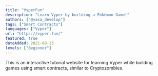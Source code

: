 ```yaml
---
title: "VyperFun"
description: "Learn Vyper by building a Pokémon Game!"
authors: ["@vasa_develop"]
tags: ["Smart Contracts"]
languages: ["Vyper"]
url: "https://vyper.fun/"
featured: true
dateAdded: 2021-08-13
levels: ["Beginner"]
---
```


This is an interactive tutorial website for learning Vyper while building games using smart contracts, similar to Cryptozombies.